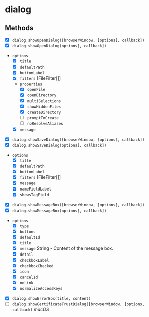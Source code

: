 # dialog

## Methods

- [x] `dialog.showOpenDialog([browserWindow, ]options[, callback])`
- [x] `dialog.showOpenDialog(options[, callback])`
* `options`
  - [x]  `title`
  - [x] `defaultPath`
  - [x] `buttonLabel`
  - [x]  `filters` [FileFilter[]]
  * `properties`
    - [x] `openFile`
    - [x]  `openDirectory` 
    - [x]  `multiSelections`
    - [x]  `showHiddenFiles`
    - [x]  `createDirectory`
    - [ ]  `promptToCreate`
    - [ ] `noResolveAliases`
  - [x]  `message`
- [x] `dialog.showSaveDialog([browserWindow, ]options[, callback])`
- [x] `dialog.showSaveDialog(options[, callback])`
* `options`
  - [x] `title` 
  - [x] `defaultPath`
  - [x] `buttonLabel`
  - [x] `filters` [FileFilter[]]
  - [x] `message`
  - [x] `nameFieldLabel`
  - [x] `showsTagField`
- [x] `dialog.showMessageBox([browserWindow, ]options[, callback])`
- [x] `dialog.showMessageBox(options[, callback])`
* `options`
  - [x] `type`
  - [x] `buttons`
  - [x] `defaultId`
  - [x] `title`
  - [x] `message` String - Content of the message box.
  - [x] `detail`
  - [x] `checkboxLabel`
  - [x] `checkboxChecked`
  - [x] `icon`
  - [x] `cancelId`
  - [x] `noLink`
  - [x] `normalizeAccessKeys`

- [x] `dialog.showErrorBox(title, content)`
- [ ] `dialog.showCertificateTrustDialog([browserWindow, ]options, callback)` _macOS_
